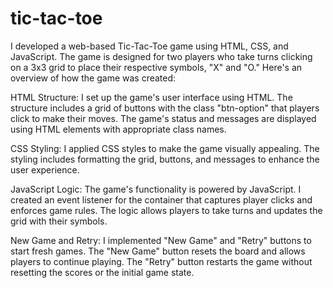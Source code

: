 # tic-tac-toe
I developed a web-based Tic-Tac-Toe game using HTML, CSS, and JavaScript. The game is designed for two players who take turns clicking on a 3x3 grid to place their respective symbols, "X" and "O."
Here's an overview of how the game was created:

HTML Structure: I set up the game's user interface using HTML. The structure includes a grid of buttons with the class "btn-option" that players click to make their moves. The game's status and messages are displayed using HTML elements with appropriate class names.

CSS Styling: I applied CSS styles to make the game visually appealing. The styling includes formatting the grid, buttons, and messages to enhance the user experience.

JavaScript Logic: The game's functionality is powered by JavaScript. I created an event listener for the container that captures player clicks and enforces game rules. The logic allows players to take turns and updates the grid with their symbols.

New Game and Retry: I implemented "New Game" and "Retry" buttons to start fresh games. The "New Game" button resets the board and allows players to continue playing. The "Retry" button restarts the game without resetting the scores or the initial game state.

